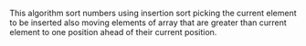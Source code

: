 This algorithm sort numbers using insertion sort picking the current element to be inserted also moving elements of array that are greater than current element to one position ahead of their current position.